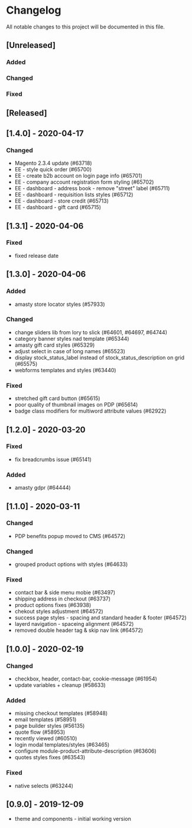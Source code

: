 # Changelog
All notable changes to this project will be documented in this file.

## [Unreleased]
### Added
### Changed
### Fixed


## [Released]

## [1.4.0] - 2020-04-17
### Changed
- Magento 2.3.4 update (#63718)
- EE - style quick order (#65700)
- EE - create b2b account on login page info (#65701)
- EE - company account registration form styling (#65702)
- EE - dashboard - address book - remove "street" label (#65711)
- EE - dashboard - requisition lists styles (#65712)
- EE - dashboard - store credit (#65713)
- EE - dashboard - gift card (#65715)

## [1.3.1] - 2020-04-06
### Fixed
- fixed release date

## [1.3.0] - 2020-04-06
### Added
- amasty store locator styles (#57933)
### Changed
- change sliders lib from lory to slick (#64601, #64697, #64744)
- category banner styles nad template (#65344)
- amasty gift card styles (#65329)
- adjust select in case of long names (#65523)
- display stock_status_label instead of stock_status_description on grid (#65575)
- webforms templates and styles (#63440)
### Fixed
- stretched gift card button (#65615)
- poor quality of thumbnail images on PDP (#65614)
- badge class modifiers for multiword attribute values (#62922)

## [1.2.0] - 2020-03-20
### Fixed
- fix breadcrumbs issue (#65141)
### Added
- amasty gdpr (#64444)

## [1.1.0] - 2020-03-11
### Changed
- PDP benefits popup moved to CMS (#64572)
### Changed
- grouped product options with styles (#64633)

### Fixed
- contact bar & side menu mobie (#63497)
- shipping address in checkout (#63737)
- product options fixes (#63938)
- chekout styles adjustment (#64572)
- success page styles - spacing and standard header & footer (#64572)
- layerd navigation - spaceing alignment (#64572)
- removed double header tag & skip nav link (#64572)


## [1.0.0] - 2020-02-19
### Changed
- checkbox, header, contact-bar, cookie-message (#61954)
- update variables + cleanup (#58633)

### Added
- missing checkout templates (#58948)
- email templates (#58951)
- page builder styles (#56135)
- quote flow (#58953)
- recently viewed (#60510)
- login modal templates/styles (#63465)
- configure module-product-attribute-description (#63606)
- quotes styles fixes (#63543)

### Fixed
- native selects (#63244)

## [0.9.0] - 2019-12-09
- theme and components - initial working version

